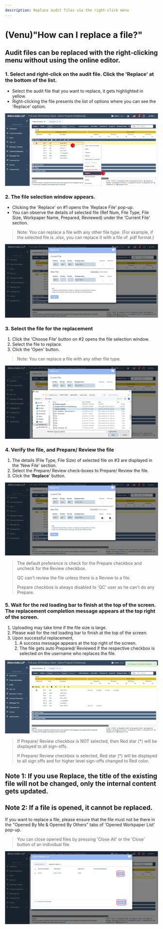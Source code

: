 ```yaml
---
description: Replace audit files via the right-click menu
---
```


# \(Venu\)"How can I replace a file?"

## Audit files can be replaced with the right-clicking menu without using the online editor.

### 1. Select and right-click on the audit file. Click the 'Replace' at the bottom of the list.

* Select the audit file that you want to replace, it gets highlighted in yellow.
* Right-clicking the file presents the list of options where you can see the 'Replace' option.

![](../.gitbook/assets/replace-file-1.png)

### 2. The file selection window appears.

* Clicking the 'Replace' on \#1 opens the 'Replace File' pop-up.
* You can observe the details of selected file \(Ref Num, File Type, File Size, Workpaper Name, Prepared, Reviewed\) under the 'Current File' section.

> Note: You can replace a file with any other file type. \(For example, if the selected file is .xlsx, you can replace it with a file of .pdf format.\)

![](../.gitbook/assets/replace-file-2.png)

### 3. Select the file for the replacement

1. Click the 'Choose File' button on \#2 opens the file selection window.
2. Select the file to replace.
3. Click the 'Open' button.

> Note: You can replace a file with any other file type.

![](../.gitbook/assets/replace-file-3.png)

### 4. Verify the file, and Prepare/ Review the file

1. The details \(File Type, File Size\) of selected file on \#3 are displayed in the 'New File' section. 
2. Select the Prepare/ Review check-boxes to Prepare/ Review the file.
3. Click the '**Replace**' button.  

![](../.gitbook/assets/replace-file-4.png)

> The default preference is check for the Prepare checkbox and uncheck for the Review checkbox.
>
> QC can't review the file unless there is a Review to a file.
>
> Prepare checkbox is always disabled to 'QC' user as he can't do any Prepare.

### 5. Wait for the red loading bar to finish at the top of the screen. The replacement completion message appears at the top right of the screen.

1. Uploading may take time if the file size is large.
2. Please wait for the red loading bar to finish at the top of the screen.
3. Upon successful replacement,
   1. A success message appears at the top right of the screen.
   2. The file gets auto Prepared/ Reviewed if the respective checkbox is selected on the username who replaces the file.

![](../.gitbook/assets/replace-file-5.png)

> If Prepare/ Review checkbox is NOT selected, then Red star \(\*\) will be displayed to all sign-offs.
>
> If Prepare/ Review checkbox is selected, Red star \(\*\) will be displayed to all sign offs and for higher level sign-offs changed to Red color.

## Note 1: If you use Replace, the title of the existing file will not be changed, only the internal content gets updated.

## Note 2: If a file is opened, it cannot be replaced.

If you want to replace a file, please ensure that the file must not be there in the "Opened By Me & Opened By Others" tabs of 'Opened Workpaper List' pop-up.

> You can close opened files by pressing 'Close All' or the 'Close' button of an individual file.

![Project View &amp;gt; Workpaper File &amp;gt; Actions &amp;gt; Opened Workpaper List ](../.gitbook/assets/replace-file-7.png)

